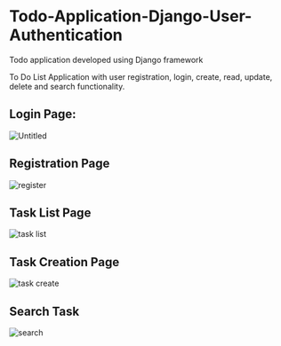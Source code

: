 # Todo-Application-Django-User-Authentication
Todo application developed using Django framework

To Do List Application with user registration, login, create, read, update, delete and search functionality.


## Login Page:

![Untitled](https://user-images.githubusercontent.com/53978222/171986213-a54c2218-2013-4d87-9c80-e0ef6196fa89.png)


## Registration Page

![register](https://user-images.githubusercontent.com/53978222/171986314-292b06e2-90b9-46c4-aaa6-76ea54c4265d.png)

## Task List Page

![task list](https://user-images.githubusercontent.com/53978222/171986436-89ae8e58-7ffc-43f0-9003-44fca56a9e95.png)


## Task Creation Page

![task create](https://user-images.githubusercontent.com/53978222/171986623-12b40289-27b5-4286-b2c5-90faf1b7d0ac.png)
## Search Task

![search](https://user-images.githubusercontent.com/53978222/171986558-fb4ed5a3-c534-4f91-87e4-e20310dfd6d6.png)

